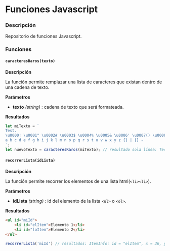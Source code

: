 # Funciones Javascript

### Descripción
Repositorio de funciones Javascript.

### Funciones

#### `caracteresRaros(texto)`
**Descripción**

La función permite remplazar una lista de caracteres que existan dentro de una cadena de texto.

**Parámetros**

- **texto** *(string)* : cadena de texto que será formateada.

**Resultados**

```javascript
let miTexto = `
Test.										
\u0000! \u0001" \u0002# \u0003$ \u0004% \u0005& \u0006' \u0007() \u0008* \u0009+ \u000A, \u000B- \u000C/ \u000D0 \u000E1 \u000F2 \u00103 \u00114 \u00125 \u00136 \u00147 \u00158 \u00169 \u0017: \u0018; \u0019< \u001A= \u001B> \u001C? \u001D@  \u001EA \u001FB C D E F G H \u007FI J K L M N O P Q R S T U V W X Y Z [] \ _ ´
a b c d e f g h i j k l m n o p q r s t u v w x y z {} | {} ~
`;
let nuevoTexto = caracteresRaros(miTexto); // resultado sola línea: Test.! " # $ % & ' () * + , - / 0 1 2 3 4 5 6 7 8 9 : ; < = > ? @  A B C D E F G H I J K L M N O P Q R S T U V W X Y Z []  _ ´a b c d e f g h i j k l m n o p q r s t u v w x y z {}  {} ~
```

#### `recorrerLista(idLista)`
**Descripción**

La función permite recorrer los elementos de una lista html(`<li><li>`).

**Parámetros**

- **idLista** *(string)* : id del elemento de la lista `<ul>` o `<ol>`.

**Resultados**
```html
<ul id="miId">
	<li id="elItem">Elemento 1</li>
	<li id="loItem">Elemento 2</li>
</ul>
```
```javascript
recorrerLista('miId') // resultados: ItemInfo: id = "elItem", x = 36, y = 65; ItemInfo: id = "loItem", x = 36, y = 65
```